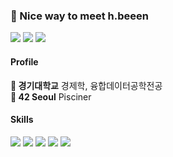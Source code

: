### 🤞 Nice way to meet h.beeen
<p>
<img src="https://img.shields.io/badge/42_Seoul-000000?style=flat-square&logo=42&logoColor=white"/> <img src="https://img.shields.io/badge/joker7011@naver.com-EA4335?style=flat-square&logo=Gmail&logoColor=white"/> <img src="https://img.shields.io/badge/@h.beeen-E4405F?style=flat-square&logo=Instagram&logoColor=white"/>
</p>

<h4> Profile </h4>
<p>
  <b>🚀 경기대학교</b> 경제학, 융합데이터공학전공<br/>
  <b>🚀 42 Seoul</b> Pisciner
</p>
<h4> Skills </h4>

<p>
<img src="https://img.shields.io/badge/C++-000060?/style=flat-square&logo=C&logoColor=white"/> <img src="https://img.shields.io/badge/Java-F80000?/style=flat-square&logo=Oracle&logoColor=white"/> <img src="https://img.shields.io/badge/Python-3776AB?/style=flat-square&logo=Python&logoColor=white"/>
<img src="https://img.shields.io/badge/Spring-6DB33F?style=flat-square&logo=Spring&logoColor=white"/> <img src="https://img.shields.io/badge/Spring_Boot-6DB33F?style=flat-square&logo=SpringBoot&logoColor=white"/>
</p>
